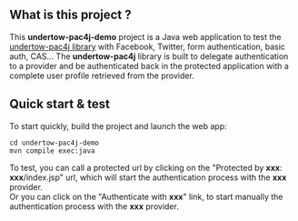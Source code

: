 ## What is this project ?

This **undertow-pac4j-demo** project is a Java web application to test the [undertow-pac4j library](https://github.com/pac4j/undertow-pac4j) with Facebook, Twitter, form authentication, basic auth, CAS...
The **undertow-pac4j** library is built to delegate authentication to a provider and be authenticated back in the protected application with a complete user profile retrieved from the provider.

## Quick start & test

To start quickly, build the project and launch the web app:

    cd undertow-pac4j-demo
    mvn compile exec:java

To test, you can call a protected url by clicking on the "Protected by **xxx**: **xxx**/index.jsp" url, which will start the authentication process with the **xxx** provider.  
Or you can click on the "Authenticate with **xxx**" link, to start manually the authentication process with the **xxx** provider.
